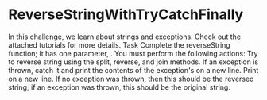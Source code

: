 # ReverseStringWithTryCatchFinally
In this challenge, we learn about strings and exceptions. Check out the attached tutorials for more details.  Task  Complete the reverseString function; it has one parameter, . You must perform the following actions:  Try to reverse string  using the split, reverse, and join methods. If an exception is thrown, catch it and print the contents of the exception's  on a new line. Print  on a new line. If no exception was thrown, then this should be the reversed string; if an exception was thrown, this should be the original string.
